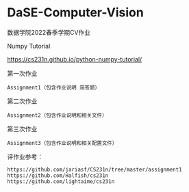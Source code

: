 # DaSE-Computer-Vision
数据学院2022春季学期CV作业

Numpy Tutorial

https://cs231n.github.io/python-numpy-tutorial/

第一次作业
    
    Assignment1（包含作业说明 简答题）

第二次作业
    
    Assignment2（包含作业说明和相关文件）
    
第三次作业
    
    Assignment3（包含作业说明和相关配置文件）
    
评作业参考：

    https://github.com/jariasf/CS231n/tree/master/assignment1
    https://github.com/Halfish/cs231n
    https://github.com/lightaime/cs231n
